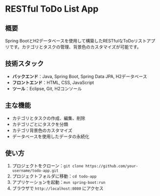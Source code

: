 # RESTful ToDo List App

## 概要
Spring BootとH2データベースを使用して構築したRESTfulなToDoリストアプリです。カテゴリとタスクの管理、背景色のカスタマイズが可能です。

## 技術スタック
- **バックエンド**：Java, Spring Boot, Spring Data JPA, H2データベース
- **フロントエンド**：HTML, CSS, JavaScript
- **ツール**：Eclipse, Git, H2コンソール

## 主な機能
- カテゴリとタスクの作成、編集、削除
- カテゴリごとにタスクを分類
- カテゴリ背景色のカスタマイズ
- データベースを使用したデータの永続化

## 使い方
1. プロジェクトをクローン：`git clone https://github.com/your-username/todo-app.git`
2. プロジェクトフォルダに移動：`cd todo-app`
3. アプリケーションを起動：`mvn spring-boot:run`
4. ブラウザで `http://localhost:8080` にアクセス
